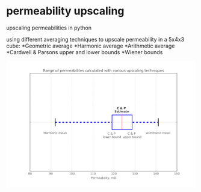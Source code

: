 # permeability upscaling
upscaling permeabilities in python

using different averaging techniques to upscale permeability in a 5x4x3 cube:
  *Geometric average
  *Harmonic average
  *Arithmetic average
  *Cardwell & Parsons upper and lower bounds 
  *Wiener bounds

![myimage-alt-tag](./graph.png)
